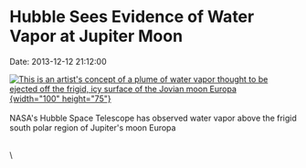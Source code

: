 Hubble Sees Evidence of Water Vapor at Jupiter Moon
===================================================

Date: 2013-12-12 21:12:00

[![This is an artist\'s concept of a plume of water vapor thought to be
ejected off the frigid, icy surface of the Jovian moon
Europa](http://www.jpl.nasa.gov/images/hubble/20131212/ArtistsConceptMAIN-th.jpg){width="100"
height="75"}](http://www.jpl.nasa.gov/news/news.php?release=2013-363&rn=news.xml&rst=3983)\
\
NASA\'s Hubble Space Telescope has observed water vapor above the frigid
south polar region of Jupiter\'s moon Europa

\
\
